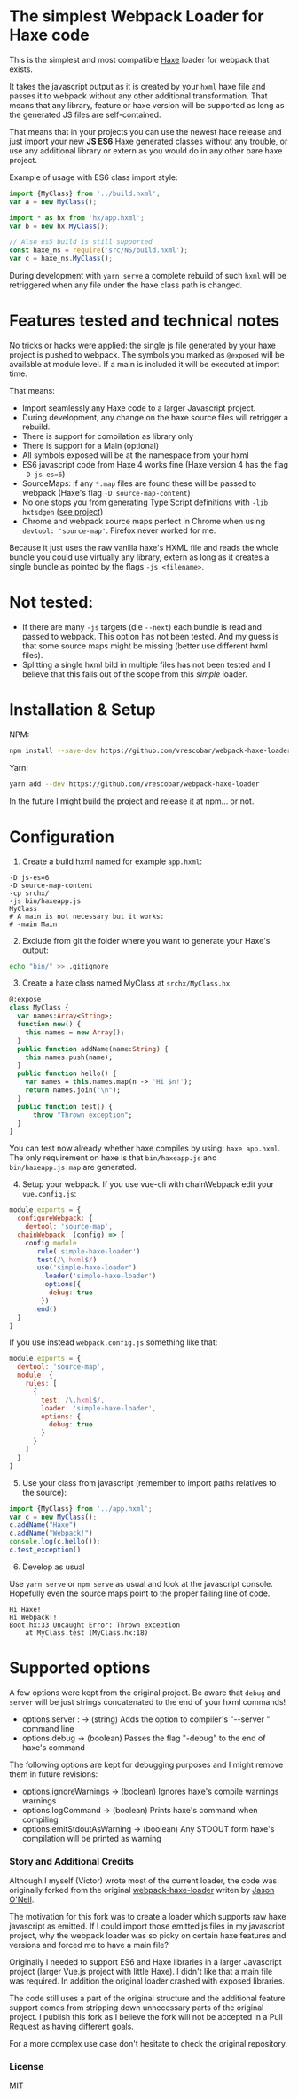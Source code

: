 # The simplest Webpack Loader for Haxe code

This is the simplest and most compatible [Haxe](https://haxe.org) loader for webpack that exists.

It takes the javascript output as it is created by your `hxml` haxe file and passes it to webpack without any other additional transformation. That means that any library, feature or haxe version will be supported as 
long as the generated JS files are self-contained.

That means that in your projects you can use the newest hace release and just import your
new **JS ES6** Haxe generated classes without any trouble, or use any additional library or extern
as you would do in any other bare haxe project.

Example of usage with ES6 class import style:

```js
import {MyClass} from '../build.hxml'; 
var a = new MyClass();

import * as hx from 'hx/app.hxml'; 
var b = new hx.MyClass();

// Also es5 build is still supported
const haxe_ns = require('src/NS/build.hxml'); 
var c = haxe_ns.MyClass();
```

During development with `yarn serve` a complete rebuild of such `hxml` will be retriggered when any file
under the haxe class path is changed.


# Features tested and technical notes

No tricks or hacks were applied: the single js file generated by your haxe project is pushed to webpack.
The symbols you marked as `@exposed` will be available at module level. If a main is included it will be
executed at import time.

That means:
- Import seamlessly any Haxe code to a larger Javascript project.
- During development, any change on the haxe source files will retrigger a rebuild.
- There is support for compilation as library only
- There is support for a Main (optional)
- All symbols exposed will be at the namespace from your hxml
- ES6 javascript code from Haxe 4 works fine (Haxe version 4 has the flag `-D js-es=6`)
- SourceMaps: if any `*.map` files are found these will be passed to webpack (Haxe's flag `-D source-map-content`)
- No one stops you from generating Type Script definitions with `-lib hxtsdgen` ([see project](https://github.com/nadako/hxtsdgen))
- Chrome and webpack source maps perfect in Chrome when using `devtool: 'source-map'`. Firefox never worked for me.

Because it just uses the raw vanilla haxe's HXML file and reads the whole bundle you could
use virtually any library, extern as long as it creates a single bundle as pointed by the flags `-js <filename>`.

# Not tested:
- If there are many `-js` targets (die `--next`) each bundle is read and passed to webpack. This option has not been tested. And my guess is that some source maps might be missing (better use different hxml files).
- Splitting a single hxml bild in multiple files has not been tested and I believe that this falls out of the scope from this *simple* loader.

# Installation & Setup

NPM:

```bash
npm install --save-dev https://github.com/vrescobar/webpack-haxe-loader
```

Yarn:
```bash
yarn add --dev https://github.com/vrescobar/webpack-haxe-loader
```

In the future I might build the project and release it at npm... or not.

# Configuration

1. Create a build hxml named for example `app.hxml`:

```hxml
-D js-es=6
-D source-map-content
-cp srchx/
-js bin/haxeapp.js
MyClass
# A main is not necessary but it works:
# -main Main 
```

2. Exclude from git the folder where you want to generate your Haxe's output:

```bash
echo "bin/" >> .gitignore
```

3. Create a haxe class named MyClass at `srchx/MyClass.hx`

```haxe
@:expose
class MyClass {
  var names:Array<String>;
  function new() {
    this.names = new Array();
  }
  public function addName(name:String) {
    this.names.push(name);
  }
  public function hello() {
    var names = this.names.map(n -> 'Hi $n!');
    return names.join("\n");
  }
  public function test() {
	  throw "Thrown exception";
  }
}
```

You can test now already whether haxe compiles by using: `haxe app.hxml`.
The only requirement on haxe is that `bin/haxeapp.js` and `bin/haxeapp.js.map` are generated.

4. Setup your webpack.
If you use vue-cli with chainWebpack edit your `vue.config.js`:
```js
module.exports = {
  configureWebpack: {
    devtool: 'source-map',
  chainWebpack: (config) => {
    config.module
      .rule('simple-haxe-loader')
      .test(/\.hxml$/)
      .use('simple-haxe-loader')
        .loader('simple-haxe-loader')
        .options({
          debug: true
        })
      .end()
  }
}
```

If you use instead `webpack.config.js` something like that:

```js
module.exports = {
  devtool: 'source-map',
  module: {
    rules: [
      {
        test: /\.hxml$/,
        loader: 'simple-haxe-loader',
        options: {
          debug: true
        }
      }
    ]
  }
}
```

5. Use your class from javascript (remember to import paths relatives to the source):
```js
import {MyClass} from '../app.hxml';
var c = new MyClass();
c.addName("Haxe")
c.addName("Webpack!")
console.log(c.hello());
c.test_exception()

```

6. Develop as usual

Use `yarn serve` or `npm serve` as usual and look at the javascript console.
   Hopefully even the source maps point to the proper failing line of code.

```
Hi Haxe!
Hi Webpack!!
Boot.hx:33 Uncaught Error: Thrown exception
    at MyClass.test (MyClass.hx:18)
```

# Supported options
A few options were kept from the original project.
Be aware that `debug` and `server` will be just strings concatenated to the end of your hxml commands!

  - options.server : -> (string) Adds the option to compiler's "--server <variable>" command line
  - options.debug -> (boolean) Passes the flag "-debug" to the end of haxe's command

  The following options are kept for debugging purposes and I might remove them in future revisions:
  - options.ignoreWarnings -> (boolean) Ignores haxe's compile warnings warnings
  - options.logCommand -> (boolean) Prints haxe's command when compiling
  - options.emitStdoutAsWarning -> (boolean) Any STDOUT form haxe's compilation will be printed as warning


### Story and Additional Credits

Although I myself (Víctor) wrote most of the current loader, the code was originally forked from the original [webpack-haxe-loader](https://github.com/jasononeil/webpack-haxe-loader) writen by [Jason O'Neil](https://github.com/jasononeil).

The motivation for this fork was to create a loader which supports raw haxe javascript as emitted. If I could import those emitted js files in my javascript project, why the webpack loader was so picky on certain haxe features and versions and forced me to have a main file?

Originally I needed to support ES6 and Haxe libraries in a larger Javascript project (larger Vue.js project with little Haxe). I didn't like that a main file was required. In addition the original loader crashed with exposed libraries.

The code still uses a part of the original structure and the additional feature support comes from stripping down unnecessary parts of the original project. I publish this fork as I believe the fork will not be accepted in a Pull Request as having different goals.

For a more complex use case don't hesitate to check the original repository.

### License

MIT
